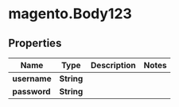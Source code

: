 # magento.Body123

## Properties
Name | Type | Description | Notes
------------ | ------------- | ------------- | -------------
**username** | **String** |  | 
**password** | **String** |  | 


